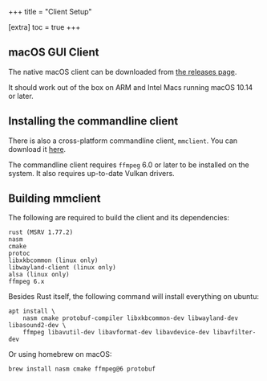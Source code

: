 +++
title = "Client Setup"

[extra]
toc = true
+++

## macOS GUI Client

The native macOS client can be downloaded from [the releases page](https://github.com/colinmarc/magic-mirror-swiftui/releases/latest).

It should work out of the box on ARM and Intel Macs running macOS 10.14 or
later.

## Installing the commandline client

There is also a cross-platform commandline client, `mmclient`. You can download
it [here](https://github.com/colinmarc/magic-mirror/releases/tag/mmclient-v0.4.1).

The commandline client requires `ffmpeg` 6.0 or later to be installed on the
system. It also requires up-to-date Vulkan drivers.

## Building mmclient

The following are required to build the client and its dependencies:

```
rust (MSRV 1.77.2)
nasm
cmake
protoc
libxkbcommon (linux only)
libwayland-client (linux only)
alsa (linux only)
ffmpeg 6.x
```

Besides Rust itself, the following command will install everything on ubuntu:

```
apt install \
    nasm cmake protobuf-compiler libxkbcommon-dev libwayland-dev libasound2-dev \
    ffmpeg libavutil-dev libavformat-dev libavdevice-dev libavfilter-dev
```

Or using homebrew on macOS:

```
brew install nasm cmake ffmpeg@6 protobuf
```
